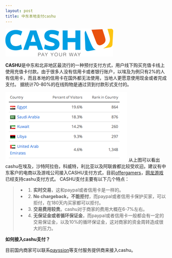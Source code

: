 ```yaml
---
layout: post
title: 中东本地支付cashu
---
```


![中东本地支付cashu](/images/cashu.png)

**CASHU**是中东和北非地区最流行的一种预付支付方式，用户线下购买充值卡线上使用充值卡付款。由于很多人没有信用卡或者银行账户，以埃及为例只有2%的人有信用卡，而且本地的信用卡在国外都无法使用，当地人更愿意使用现金或者完成支付。
据统计70-80%的在线购物是通过货到付款形式支付的。

![cashu支付的流量](/images/alexa_cashu.png)
从上图可以看出cashu在埃及，沙特阿拉伯，科威特，利比亚以及阿联酋都比较受欢迎。建议有中东客户的电商以及游戏公司接入CASHU支付方式，目前[offergamers](http://www.offergamers.com)，[网龙游戏](http://www.99.com)已经支持cashu支付方式。
CASHU支付主要有以下几个特点：
> -  1. **实时交易**，这和paypal或者信用卡是一样的。
> -  2. **No chargeback，不能拒付**，而paypal或者信用卡保护买家，可以拒付，在180天内买家都可以拒付。
> -  3. **交易费用较贵**。cashu对于商家的费用大概在6-7%左右。
> -  4. **无保证金或者循环保证金**，而paypal或者信用卡一般都会有一定的交易保证金，以及10%的循环保证金，这对商家的资金周转造成很大的压力。

**如何接入cashu支付？**

目前国内商家可以联系[payssion](http://www.payssion.com "海外本地支付")等支付服务提供商来接入cashu。